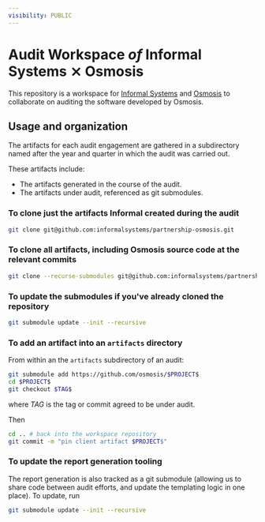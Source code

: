 ```yaml
---
visibility: PUBLIC
---
```



#  Audit Workspace _of_ Informal Systems ⨯ Osmosis

This repository is a workspace for [Informal Systems](https://informal.systems/)
and [Osmosis](https://docs.osmosis.zone/) to collaborate on auditing the software developed
by Osmosis.

## Usage and organization

The artifacts for each audit engagement are gathered in a subdirectory named
after the year and quarter in which the audit was carried out.

These artifacts include:

- The artifacts generated in the course of the audit.
- The artifacts under audit, referenced as git submodules.

### To clone just the artifacts Informal created during the audit

``` sh
git clone git@github.com:informalsystems/partnership-osmosis.git
```

### To clone all artifacts, including Osmosis source code at the relevant commits

``` sh
git clone --recurse-submodules git@github.com:informalsystems/partnership-osmosis.git
```


### To update the submodules if you've already cloned the repository

``` sh
git submodule update --init --recursive
```

### To add an artifact into an `artifacts` directory

From within an the `artifacts` subdirectory of an audit:

```sh
git submodule add https://github.com/osmosis/$PROJECT$
cd $PROJECT$
git checkout $TAG$
```

where $TAG$ is the tag or commit agreed to be under audit.

Then

```sh
cd .. # back into the workspace repository
git commit -m "pin client artifact $PROJECT$"
```

###  To update the report generation tooling

The report generation is also tracked as a git submodule (allowing us to share
code between audit efforts, and update the templating logic in one place). To
update, run

``` sh
git submodule update --init --recursive
```
